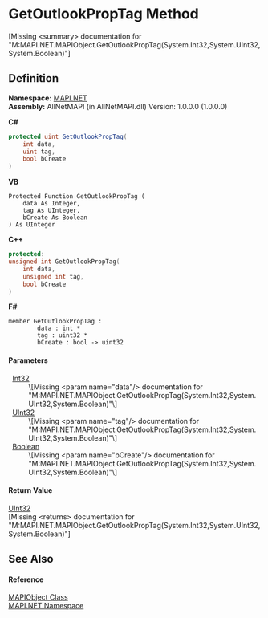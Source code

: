 # GetOutlookPropTag Method


\[Missing &lt;summary&gt; documentation for "M:MAPI.NET.MAPIObject.GetOutlookPropTag(System.Int32,System.UInt32,System.Boolean)"\]



## Definition
**Namespace:** <a href="5bef4637-66f8-16d4-e5f4-4d0da57a1538.md">MAPI.NET</a>  
**Assembly:** AllNetMAPI (in AllNetMAPI.dll) Version: 1.0.0.0 (1.0.0.0)

**C#**
``` C#
protected uint GetOutlookPropTag(
	int data,
	uint tag,
	bool bCreate
)
```
**VB**
``` VB
Protected Function GetOutlookPropTag ( 
	data As Integer,
	tag As UInteger,
	bCreate As Boolean
) As UInteger
```
**C++**
``` C++
protected:
unsigned int GetOutlookPropTag(
	int data, 
	unsigned int tag, 
	bool bCreate
)
```
**F#**
``` F#
member GetOutlookPropTag : 
        data : int * 
        tag : uint32 * 
        bCreate : bool -> uint32 
```



#### Parameters
<dl><dt>  <a href="https://learn.microsoft.com/dotnet/api/system.int32" target="_blank" rel="noopener noreferrer">Int32</a></dt><dd>\[Missing &lt;param name="data"/&gt; documentation for "M:MAPI.NET.MAPIObject.GetOutlookPropTag(System.Int32,System.UInt32,System.Boolean)"\]</dd><dt>  <a href="https://learn.microsoft.com/dotnet/api/system.uint32" target="_blank" rel="noopener noreferrer">UInt32</a></dt><dd>\[Missing &lt;param name="tag"/&gt; documentation for "M:MAPI.NET.MAPIObject.GetOutlookPropTag(System.Int32,System.UInt32,System.Boolean)"\]</dd><dt>  <a href="https://learn.microsoft.com/dotnet/api/system.boolean" target="_blank" rel="noopener noreferrer">Boolean</a></dt><dd>\[Missing &lt;param name="bCreate"/&gt; documentation for "M:MAPI.NET.MAPIObject.GetOutlookPropTag(System.Int32,System.UInt32,System.Boolean)"\]</dd></dl>

#### Return Value
<a href="https://learn.microsoft.com/dotnet/api/system.uint32" target="_blank" rel="noopener noreferrer">UInt32</a>  
\[Missing &lt;returns&gt; documentation for "M:MAPI.NET.MAPIObject.GetOutlookPropTag(System.Int32,System.UInt32,System.Boolean)"\]

## See Also


#### Reference
<a href="6aa245b8-3fdd-0cd0-a3f7-bdccb4596d2c.md">MAPIObject Class</a>  
<a href="5bef4637-66f8-16d4-e5f4-4d0da57a1538.md">MAPI.NET Namespace</a>  
